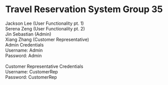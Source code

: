 # Travel Reservation System Group 35
Jackson Lee (User Functionality pt. 1) \
Serena Zeng (User Functionality pt. 2) \
Jin Sebastian (Admin) \
Xiang Zhang (Customer Representative) 
\
Admin Credentials \
Username: Admin \
Password: Admin \
\
Customer Representative Credentials \
Username: CustomerRep \
Password: CustomerRep
